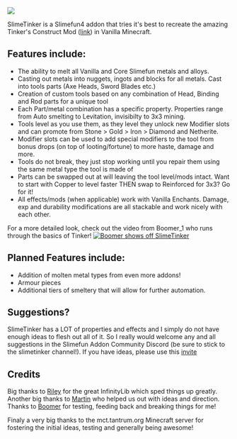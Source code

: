 ![](https://github.com/Sefiraat/SlimeTinker/blob/master/images/logo/logo_large.png?raw=true)

SlimeTinker is a Slimefun4 addon that tries it's best to recreate the amazing Tinker's Construct Mod ([link](https://www.curseforge.com/minecraft/mc-mods/tinkers-construct)) in Vanilla Minecraft.

## Features include:
* The ability to melt all Vanilla and Core Slimefun metals and alloys. 
* Casting out metals into nuggets, ingots and blocks for all metals. Cast into tools parts (Axe Heads, Sword Blades etc.)
* Creation of custom tools based on any combination of Head, Binding and Rod parts for a unique tool
* Each Part/metal combination has a specific property. Properties range from Auto smelting to Levitation, invisibilty to 3x3 mining.
* Tools level as you use them, as they level they unlock new Modifier slots and can promote from Stone > Gold > Iron > Diamond and Netherite.
* Modifier slots can be used to add special modifiers to the tool from bonus drops (on top of looting/fortune) to more haste, damage and more.
* Tools do not break, they just stop working until you repair them using the same metal type the tool is made of
* Parts can be swapped out at will leaving the tool level/mods intact. Want to start with Copper to level faster THEN swap to Reinforced for 3x3? Go for it!
* All effects/mods (when applicable) work with Vanilla Enchants. Damage, exp and durability modifications are all stackable and work nicely with each other.

For a more detailed look, check out the video from Boomer_1 who runs through the basics of Tinker!
[![Boomer shows off SlimeTinker](https://res.cloudinary.com/marcomontalbano/image/upload/v1626509062/video_to_markdown/images/youtube--gAUoxj-h26s-c05b58ac6eb4c4700831b2b3070cd403.jpg)](https://youtu.be/gAUoxj-h26s "Boomer shows off SlimeTinker")

## Planned Features include:
* Addition of molten metal types from even more addons!
* Armour pieces
* Additional tiers of smeltery that will allow for further automation. 
## Suggestions?
SlimeTinker has a LOT of properties and effects and I simply do not have enough ideas to flesh out all of it. So I really would welcome any and all suggestions in the Slimefun Addon Community Discord (be sure to stick to the slimetinker channel!). If you have ideas, please use this [invite](https://discord.gg/J4KurMDCKU)

## Credits
Big thanks to [Riley](https://github.com/Mooy1) for the great InfinityLib which sped things up greatly. Another big thanks to [Martin](https://github.com/martinbrom) who helped us out with ideas and direction. Thanks to [Boomer](https://www.youtube.com/channel/UC2ZmER18YBRYube-62-JVpA) for testing, feeding back and breaking things for me! 

Finaly a very big thanks to the mct.tantrum.org Minecraft server for fostering the initial ideas, testing and generally being awesome!
